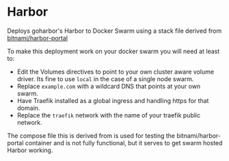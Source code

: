 # Harbor

Deploys goharbor's Harbor to Docker Swarm using a stack file derived from [bitnami/harbor-portal](https://github.com/bitnami/containers/tree/main/bitnami/harbor-portal)

To make this deployment work on your docker swarm you will need at least to:

* Edit the Volumes directives to point to your own cluster aware volume driver. Its fine to use `local` in the case of a single node swarm.
* Replace `example.com` with a wildcard DNS that points at your own swarm.
* Have Traefik installed as a global ingress and handling https for that domain.
* Replace the `traefik` network with the name of your traefik public network.

The compose file this is derived from is used for testing the bitnami/harbor-portal container and is not fully functional, but it serves to get swarm hosted Harbor working.
